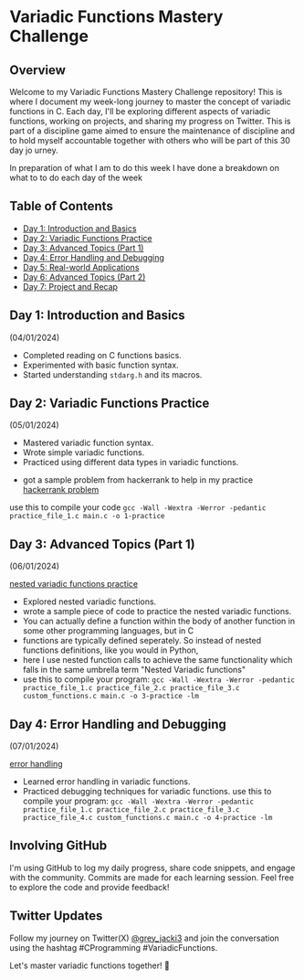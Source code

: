 # Variadic Functions Mastery Challenge

## Overview

Welcome to my Variadic Functions Mastery Challenge repository! This is where I document my week-long journey to master the concept of variadic functions in C. 
Each day, I'll be exploring different aspects of variadic functions, working on projects, and sharing my progress on Twitter.
This is part of a discipline game aimed to ensure the maintenance of discipline and to hold myself accountable together with others who will be part of this 30 day jo
urney.

In preparation of what I am to do this week I have done a breakdown on what to to do each day of the week

## Table of Contents

- [Day 1: Introduction and Basics](#day-1-introduction-and-basics)
- [Day 2: Variadic Functions Practice](#day-2-variadic-functions-practice)
- [Day 3: Advanced Topics (Part 1)](#day-3-advanced-topics-part-1)
- [Day 4: Error Handling and Debugging](#day-4-error-handling-and-debugging)
- [Day 5: Real-world Applications](#day-5-real-world-applications)
- [Day 6: Advanced Topics (Part 2)](#day-6-advanced-topics-part-2)
- [Day 7: Project and Recap](#day-7-project-and-recap)

## Day 1: Introduction and Basics 
(04/01/2024)

- Completed reading on C functions basics.
- Experimented with basic function syntax.
- Started understanding `stdarg.h` and its macros.

## Day 2: Variadic Functions Practice
(05/01/2024)

- Mastered variadic function syntax.
- Wrote simple variadic functions.
- Practiced using different data types in variadic functions.

* got a sample problem from hackerrank to help in my practice [hackerrank problem](practice_file_1.c)

use this to compile your code
`gcc -Wall -Wextra -Werror -pedantic practice_file_1.c main.c -o 1-practice`

## Day 3: Advanced Topics (Part 1)
(06/01/2024)

[nested variadic functions practice](practice_file_3.c)
- Explored nested variadic functions.
- wrote a sample piece of code to practice the nested variadic functions.
- You can actually define a function within the body of another function in some other programming languages, but in C
- functions are typically defined seperately. So instead of nested functions definitions, like you would in Python,
- here I use nested function calls to achieve the same functionality which falls in the same umbrella term "Nested Variadic functions"
- use this to compile your program: 
`gcc -Wall -Wextra -Werror -pedantic practice_file_1.c practice_file_2.c practice_file_3.c custom_functions.c main.c -o 3-practice -lm`


## Day 4: Error Handling and Debugging
(07/01/2024)

[error handling](practice_file_4.c)
- Learned error handling in variadic functions.
- Practiced debugging techniques for variadic functions.
use this to compile your program:
`gcc -Wall -Wextra -Werror -pedantic practice_file_1.c practice_file_2.c practice_file_3.c practice_file_4.c custom_functions.c main.c -o 4-practice -lm`

## Involving GitHub

I'm using GitHub to log my daily progress, share code snippets, and engage with the community.
Commits are made for each learning session. Feel free to explore the code and provide feedback!

## Twitter Updates

Follow my journey on Twitter(X) [@grey_jacki3](https://x.com/grey_jacki3?t=ERZ2TKae4lhBI_4l8c8b5Q&s=09) and join the conversation using the hashtag #CProgramming #VariadicFunctions.

Let's master variadic functions together! 🚀

